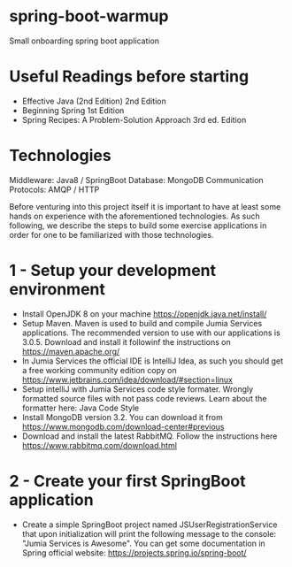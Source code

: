 # spring-boot-warmup
Small onboarding spring boot application

# Useful Readings before starting
- Effective Java (2nd Edition) 2nd Edition
- Beginning Spring 1st Edition
- Spring Recipes: A Problem-Solution Approach 3rd ed. Edition

# Technologies

Middleware:  Java8 / SpringBoot
Database: MongoDB
Communication Protocols: AMQP / HTTP

Before venturing into this project itself it is important to have at least some hands on experience with the aforementioned technologies. As such following, we describe the steps to build some exercise applications in order for one to be familiarized with those technologies.

# 1 - Setup your development environment

- Install OpenJDK 8 on your machine https://openjdk.java.net/install/ 
- Setup Maven. Maven is used to build and compile Jumia Services applications. The recommended version to use with our applications is 3.0.5. Download and install it followinf the instructions on https://maven.apache.org/
- In Jumia Services the official IDE is IntelliJ Idea, as such you should get a free working community edition copy on https://www.jetbrains.com/idea/download/#section=linux
- Setup intelliJ with Jumia Services code style formater. Wrongly formatted source files with not pass code reviews. Learn about the formatter here: Java Code Style
- Install MongoDB version 3.2. You can download it from https://www.mongodb.com/download-center#previous
- Download and install the latest RabbitMQ. Follow the instructions here https://www.rabbitmq.com/download.html

# 2 - Create your first SpringBoot application

- Create a simple SpringBoot project named JSUserRegistrationService that upon initialization will print the following message to the console: "Jumia Services is Awesome". You can get some documentation in Spring official website: https://projects.spring.io/spring-boot/
